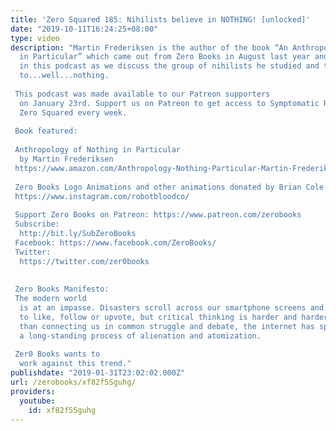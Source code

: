 ```yaml
---
title: 'Zero Squared 185: Nihilists believe in NOTHING! [unlocked]'
date: "2019-10-11T16:24:25+08:00"
type: video
description: "Martin Frederiksen is the author of the book “An Anthropology of Nothing
  in Particular” which came out from Zero Books in August last year and he’s the guest
  in this podcast as we discuss the group of nihilists he studied and their commitment
  to...well...nothing.  This podcast was made available to our Patreon supporters
  on January 23rd. Support us on Patreon to get access to Symptomatic Redness and
  Zero Squared every week.  Book featured:  Anthropology of Nothing in Particular
  by Martin Frederiksen https://www.amazon.com/Anthropology-Nothing-Particular-Martin-Frederiksen/dp/1785356992/
   Zero Books Logo Animations and other animations donated by Brian Cole https://www.instagram.com/robotbloodco/
   Support Zero Books on Patreon: https://www.patreon.com/zerobooks Subscribe:
  http://bit.ly/SubZeroBooks Facebook: https://www.facebook.com/ZeroBooks/ Twitter:
  https://twitter.com/zer0books   Zero Books Manifesto:  The modern world
  is at an impasse. Disasters scroll across our smartphone screens and we’re invited
  to like, follow or upvote, but critical thinking is harder and harder to find. Rather
  than connecting us in common struggle and debate, the internet has sped up and deepened
  a long-standing process of alienation and atomization.   Zer0 Books wants to
  work against this trend."
publishdate: "2019-01-31T23:02:02.000Z"
url: /zerobooks/xf82f5Sguhg/
providers:
  youtube:
    id: xf82f5Sguhg
---
```


